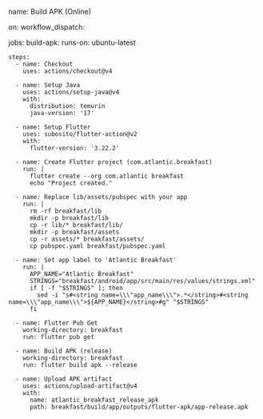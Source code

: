 name: Build APK (Online)

on:
  workflow_dispatch:

jobs:
  build-apk:
    runs-on: ubuntu-latest

    steps:
      - name: Checkout
        uses: actions/checkout@v4

      - name: Setup Java
        uses: actions/setup-java@v4
        with:
          distribution: temurin
          java-version: '17'

      - name: Setup Flutter
        uses: subosito/flutter-action@v2
        with:
          flutter-version: '3.22.2'

      - name: Create Flutter project (com.atlantic.breakfast)
        run: |
          flutter create --org com.atlantic breakfast
          echo "Project created."

      - name: Replace lib/assets/pubspec with your app
        run: |
          rm -rf breakfast/lib
          mkdir -p breakfast/lib
          cp -r lib/* breakfast/lib/
          mkdir -p breakfast/assets
          cp -r assets/* breakfast/assets/
          cp pubspec.yaml breakfast/pubspec.yaml

      - name: Set app label to 'Atlantic Breakfast'
        run: |
          APP_NAME="Atlantic Breakfast"
          STRINGS="breakfast/android/app/src/main/res/values/strings.xml"
          if [ -f "$STRINGS" ]; then
            sed -i "s#<string name=\\\"app_name\\\">.*</string>#<string name=\\\"app_name\\\">${APP_NAME}</string>#g" "$STRINGS"
          fi

      - name: Flutter Pub Get
        working-directory: breakfast
        run: flutter pub get

      - name: Build APK (release)
        working-directory: breakfast
        run: flutter build apk --release

      - name: Upload APK artifact
        uses: actions/upload-artifact@v4
        with:
          name: atlantic_breakfast_release_apk
          path: breakfast/build/app/outputs/flutter-apk/app-release.apk
